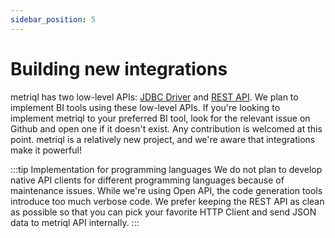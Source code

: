 ```yaml
---
sidebar_position: 5
---
```


# Building new integrations

metriql has two low-level APIs: [JDBC Driver](jdbc-driver) and [REST API](/rest-api). We plan to implement BI tools using these low-level APIs. If you're looking to implement metriql to your preferred BI tool, look for the relevant issue on Github and open one if it doesn't exist. Any contribution is welcomed at this point. metriql is a relatively new project, and we're aware that integrations make it powerful!

:::tip Implementation for programming languages
We do not plan to develop native API clients for different programming languages because of maintenance issues. While we're using Open API, the code generation tools introduce too much verbose code. We prefer keeping the REST API as clean as possible so that you can pick your favorite HTTP Client and send JSON data to metriql API internally.
:::